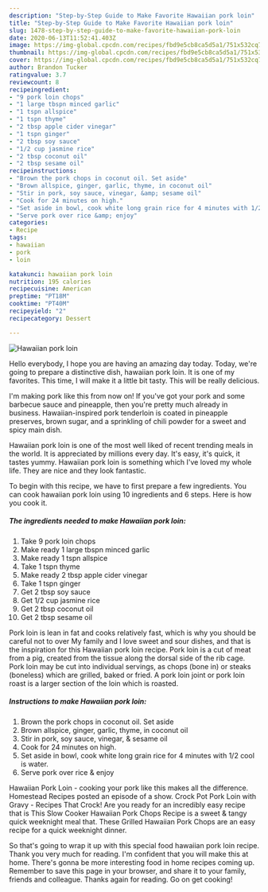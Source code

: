 ```yaml
---
description: "Step-by-Step Guide to Make Favorite Hawaiian pork loin"
title: "Step-by-Step Guide to Make Favorite Hawaiian pork loin"
slug: 1478-step-by-step-guide-to-make-favorite-hawaiian-pork-loin
date: 2020-06-13T11:52:41.403Z
image: https://img-global.cpcdn.com/recipes/fbd9e5cb8ca5d5a1/751x532cq70/hawaiian-pork-loin-recipe-main-photo.jpg
thumbnail: https://img-global.cpcdn.com/recipes/fbd9e5cb8ca5d5a1/751x532cq70/hawaiian-pork-loin-recipe-main-photo.jpg
cover: https://img-global.cpcdn.com/recipes/fbd9e5cb8ca5d5a1/751x532cq70/hawaiian-pork-loin-recipe-main-photo.jpg
author: Brandon Tucker
ratingvalue: 3.7
reviewcount: 8
recipeingredient:
- "9 pork loin chops"
- "1 large tbspn minced garlic"
- "1 tspn allspice"
- "1 tspn thyme"
- "2 tbsp apple cider vinegar"
- "1 tspn ginger"
- "2 tbsp soy sauce"
- "1/2 cup jasmine rice"
- "2 tbsp coconut oil"
- "2 tbsp sesame oil"
recipeinstructions:
- "Brown the pork chops in coconut oil. Set aside"
- "Brown allspice, ginger, garlic, thyme, in coconut oil"
- "Stir in pork, soy sauce, vinegar, &amp; sesame oil"
- "Cook for 24 minutes on high."
- "Set aside in bowl, cook white long grain rice for 4 minutes with 1/2 cool is water."
- "Serve pork over rice &amp; enjoy"
categories:
- Recipe
tags:
- hawaiian
- pork
- loin

katakunci: hawaiian pork loin 
nutrition: 195 calories
recipecuisine: American
preptime: "PT18M"
cooktime: "PT40M"
recipeyield: "2"
recipecategory: Dessert

---
```



![Hawaiian pork loin](https://img-global.cpcdn.com/recipes/fbd9e5cb8ca5d5a1/751x532cq70/hawaiian-pork-loin-recipe-main-photo.jpg)

Hello everybody, I hope you are having an amazing day today. Today, we're going to prepare a distinctive dish, hawaiian pork loin. It is one of my favorites. This time, I will make it a little bit tasty. This will be really delicious.

I&#39;m making pork like this from now on! If you&#39;ve got your pork and some barbecue sauce and pineapple, then you&#39;re pretty much already in business. Hawaiian-inspired pork tenderloin is coated in pineapple preserves, brown sugar, and a sprinkling of chili powder for a sweet and spicy main dish.

Hawaiian pork loin is one of the most well liked of recent trending meals in the world. It is appreciated by millions every day. It's easy, it's quick, it tastes yummy. Hawaiian pork loin is something which I've loved my whole life. They are nice and they look fantastic.


To begin with this recipe, we have to first prepare a few ingredients. You can cook hawaiian pork loin using 10 ingredients and 6 steps. Here is how you cook it.

<!--inarticleads1-->

##### The ingredients needed to make Hawaiian pork loin:

1. Take 9 pork loin chops
1. Make ready 1 large tbspn minced garlic
1. Make ready 1 tspn allspice
1. Take 1 tspn thyme
1. Make ready 2 tbsp apple cider vinegar
1. Take 1 tspn ginger
1. Get 2 tbsp soy sauce
1. Get 1/2 cup jasmine rice
1. Get 2 tbsp coconut oil
1. Get 2 tbsp sesame oil


Pork loin is lean in fat and cooks relatively fast, which is why you should be careful not to over My family and I love sweet and sour dishes, and that is the inspiration for this Hawaiian pork loin recipe. Pork loin is a cut of meat from a pig, created from the tissue along the dorsal side of the rib cage. Pork loin may be cut into individual servings, as chops (bone in) or steaks (boneless) which are grilled, baked or fried. A pork loin joint or pork loin roast is a larger section of the loin which is roasted. 

<!--inarticleads2-->

##### Instructions to make Hawaiian pork loin:

1. Brown the pork chops in coconut oil. Set aside
1. Brown allspice, ginger, garlic, thyme, in coconut oil
1. Stir in pork, soy sauce, vinegar, &amp; sesame oil
1. Cook for 24 minutes on high.
1. Set aside in bowl, cook white long grain rice for 4 minutes with 1/2 cool is water.
1. Serve pork over rice &amp; enjoy


Hawaiian Pork Loin - cooking your pork like this makes all the difference. Homestead Recipes posted an episode of a show. Crock Pot Pork Loin with Gravy - Recipes That Crock! Are you ready for an incredibly easy recipe that is This Slow Cooker Hawaiian Pork Chops Recipe is a sweet &amp; tangy quick weeknight meal that. These Grilled Hawaiian Pork Chops are an easy recipe for a quick weeknight dinner. 

So that's going to wrap it up with this special food hawaiian pork loin recipe. Thank you very much for reading. I'm confident that you will make this at home. There's gonna be more interesting food in home recipes coming up. Remember to save this page in your browser, and share it to your family, friends and colleague. Thanks again for reading. Go on get cooking!
